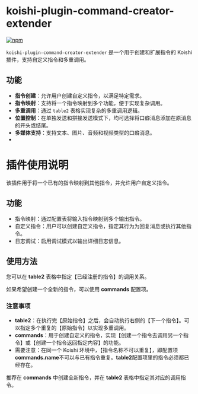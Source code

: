 # koishi-plugin-command-creator-extender

[![npm](https://img.shields.io/npm/v/koishi-plugin-command-creator-extender?style=flat-square)](https://www.npmjs.com/package/koishi-plugin-command-creator-extender)

`koishi-plugin-command-creator-extender` 是一个用于创建和扩展指令的 Koishi 插件，支持自定义指令和多重调用。

## 功能

- **指令创建**：允许用户创建自定义指令，以满足特定需求。
- **指令映射**：支持将一个指令映射到多个功能，便于实现复杂调用。
- **多重调用**：通过 `table2` 表格实现复杂的多重调用逻辑。
- **位置控制**：在单独发送和拼接发送模式下，均可选择将口癖消息添加在原消息的开头或结尾。
- **多媒体支持**：支持文本、图片、音频和视频类型的口癖消息。
- 
<!DOCTYPE html>
<html lang="zh">
<head>
<meta charset="UTF-8">
<meta name="viewport" content="width=device-width, initial-scale=1.0">
<title>插件使用说明</title>
</head>
<body>
<h1>插件使用说明</h1>
<p>该插件用于将一个已有的指令映射到其他指令，并允许用户自定义指令。</p>
<h2>功能</h2>
<ul>
<li>指令映射：通过配置表将输入指令映射到多个输出指令。</li>
<li>自定义指令：用户可以创建自定义指令，指定其行为为回复消息或执行其他指令。</li>
<li>日志调试：启用调试模式以输出详细日志信息。</li>
</ul>
<h2>使用方法</h2>
<p>您可以在 <strong>table2</strong> 表格中指定【已经注册的指令】的调用关系。</p>
<p>如果希望创建一个全新的指令，可以使用 <strong>commands</strong> 配置项。</p>
<h3>注意事项</h3>
<ul>
<li><strong>table2</strong>：在执行完【原始指令】之后，会自动执行右侧的【下一个指令】。可以指定多个重复的【原始指令】以实现多重调用。</li>
<li><strong>commands</strong>：用于创建自定义的指令，实现【创建一个指令去调用另一个指令】或【创建一个指令返回指定内容】的功能。</li>
<li>需要注意：在同一个 Koishi 环境中，【指令名称不可以重复】，即配置项<strong>commands.name</strong>不可以与已有指令重复。<strong>table2</strong>配置项里的指令必须都已经存在。</li>
</ul>
<p>推荐在 <strong>commands</strong> 中创建全新指令，并在 <strong>table2</strong> 表格中指定其对应的调用指令。</p>
</body>
</html>
